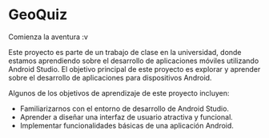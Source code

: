 # GeoQuiz
Comienza la aventura :v

Este proyecto es parte de un trabajo de clase en la universidad, donde estamos aprendiendo sobre el desarrollo de aplicaciones móviles utilizando Android Studio. El objetivo principal de este proyecto es explorar y aprender sobre el desarrollo de aplicaciones para dispositivos Android.

Algunos de los objetivos de aprendizaje de este proyecto incluyen:

- Familiarizarnos con el entorno de desarrollo de Android Studio.
- Aprender a diseñar una interfaz de usuario atractiva y funcional.
- Implementar funcionalidades básicas de una aplicación Android.

